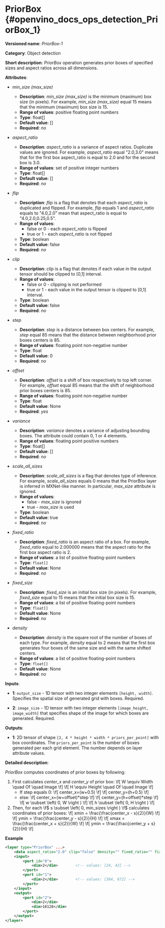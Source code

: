 # PriorBox {#openvino_docs_ops_detection_PriorBox_1}

**Versioned name**: *PriorBox-1*

**Category**: Object detection

**Short description**: *PriorBox* operation generates prior boxes of specified sizes and aspect ratios across all dimensions.

**Attributes**:

* *min_size (max_size)*

  * **Description**: *min_size (max_size)* is the minimum (maximum) box size (in pixels). For example, *min_size (max_size)* equal 15 means that the minimum (maximum) box size is 15.
  * **Range of values**: positive floating point numbers
  * **Type**: float[]
  * **Default value**: []
  * **Required**: *no*

* *aspect_ratio*

  * **Description**: *aspect_ratio* is a variance of aspect ratios. Duplicate values are ignored. For example, *aspect_ratio* equal "2.0,3.0" means that for the first box aspect_ratio is equal to 2.0 and for the second box is 3.0.
  * **Range of values**: set of positive integer numbers
  * **Type**: float[]
  * **Default value**: []
  * **Required**: *no*

* *flip*

  * **Description**: *flip* is a flag that denotes that each *aspect_ratio* is duplicated and flipped. For example, *flip* equals 1 and *aspect_ratio* equals to "4.0,2.0" mean that aspect_ratio is equal to "4.0,2.0,0.25,0.5".
  * **Range of values**:
    * false or 0 - each *aspect_ratio* is flipped
    * true or 1  - each *aspect_ratio* is not flipped
  * **Type**: boolean
  * **Default value**: false
  * **Required**: *no*

* *clip*

  * **Description**: *clip* is a flag that denotes if each value in the output tensor should be clipped to [0,1] interval.
  * **Range of values**:
    * false or 0 - clipping is not performed
    * true or 1 - each value in the output tensor is clipped to [0,1] interval.
  * **Type**: boolean
  * **Default value**: false
  * **Required**: *no*

* *step*

  * **Description**: *step* is a distance between box centers. For example, *step* equal 85 means that the distance between neighborhood prior boxes centers is 85.
  * **Range of values**: floating point non-negative number
  * **Type**: float
  * **Default value**: 0
  * **Required**: *no*

* *offset*

  * **Description**: *offset* is a shift of box respectively to top left corner. For example, *offset* equal 85 means that the shift of neighborhood prior boxes centers is 85.
  * **Range of values**: floating point non-negative number
  * **Type**: float
  * **Default value**: None
  * **Required**: *yes*

* *variance*

  * **Description**: *variance* denotes a variance of adjusting bounding boxes. The attribute could contain 0, 1 or 4 elements.
  * **Range of values**: floating point positive numbers
  * **Type**: float[]
  * **Default value**: []
  * **Required**: *no*

* *scale_all_sizes*

  * **Description**: *scale_all_sizes* is a flag that denotes type of inference. For example, *scale_all_sizes* equals 0 means that the PriorBox layer is inferred in MXNet-like manner. In particular, *max_size* attribute is ignored.
  * **Range of values**:
    * false - *max_size* is ignored
    * true  - *max_size* is used
  * **Type**: boolean
  * **Default value**: true
  * **Required**: *no*

* *fixed_ratio*

    * **Description**: *fixed_ratio* is an aspect ratio of a box. For example, *fixed_ratio* equal to 2.000000 means that the aspect ratio for the first box aspect ratio is 2.
    * **Range of values**: a list of positive floating-point numbers
    * **Type**: `float[]`
    * **Default value**: None
    * **Required**: *no*

* *fixed_size*

    * **Description**: *fixed_size* is an initial box size (in pixels). For example, *fixed_size* equal to 15 means that the initial box size is 15.
    * **Range of values**: a list of positive floating-point numbers
    * **Type**: `float[]`
    * **Default value**: None
    * **Required**: *no*

* *density*

    * **Description**: *density* is the square root of the number of boxes of each type. For example, *density* equal to 2 means that the first box generates four boxes of the same size and with the same shifted centers.
    * **Range of values**: a list of positive floating-point numbers
    * **Type**: `float[]`
    * **Default value**: None
    * **Required**: *no*

**Inputs**:

*   **1**: `output_size` - 1D tensor with two integer elements `[height, width]`. Specifies the spatial size of generated grid with boxes. Required.

*   **2**: `image_size` - 1D tensor with two integer elements `[image_height, image_width]` that specifies shape of the image for which boxes are generated. Required.

**Outputs**:

*   **1**: 2D tensor of shape `[2, 4 * height * width * priors_per_point]` with box coordinates. The `priors_per_point` is the number of boxes generated per each grid element. The number depends on layer attribute values.

**Detailed description**:

*PriorBox* computes coordinates of prior boxes by following:
1.  First calculates *center_x* and *center_y* of prior box:
    \f[
    W \equiv Width \quad Of \quad Image
    \f]
    \f[
    H \equiv Height \quad Of \quad Image
    \f]
    *   If step equals 0:
        \f[
        center_x=(w+0.5)
        \f]
        \f[
        center_y=(h+0.5)
        \f]
    *   else:
        \f[
        center_x=(w+offset)*step
        \f]
        \f[
        center_y=(h+offset)*step
        \f]
        \f[
        w \subset \left( 0, W \right )
        \f]
        \f[
        h \subset \left( 0, H \right )
        \f]
2.  Then, for each \f$ s \subset \left( 0, min_sizes \right ) \f$ calculates coordinates of prior boxes:
    \f[
    xmin = \frac{\frac{center_x - s}{2}}{W}
    \f]
    \f[
    ymin = \frac{\frac{center_y - s}{2}}{H}
    \f]
    \f[
    xmax = \frac{\frac{center_x + s}{2}}{W}
    \f]
    \f[
    ymin = \frac{\frac{center_y + s}{2}}{H}
    \f]

**Example**

```xml
<layer type="PriorBox" ...>
    <data aspect_ratio="2.0" clip="false" density="" fixed_ratio="" fixed_size="" flip="true" max_size="38.46" min_size="16.0" offset="0.5" step="16.0" variance="0.1,0.1,0.2,0.2"/>
    <input>
        <port id="0">
            <dim>2</dim>        <!-- values: [24, 42] -->
        </port>
        <port id="1">
            <dim>2</dim>        <!-- values: [384, 672] -->
        </port>
    </input>
    <output>
        <port id="2">
            <dim>2</dim>
            <dim>16128</dim>
        </port>
    </output>
</layer>
```